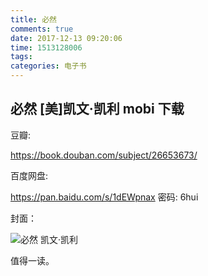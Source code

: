 ```yaml
---
title: 必然
comments: true
date: 2017-12-13 09:20:06
time: 1513128006
tags:
categories: 电子书
---
```


## 必然 [美]凯文·凯利 mobi 下载

豆瓣:  

<https://book.douban.com/subject/26653673/>

百度网盘: 

<https://pan.baidu.com/s/1dEWpnax> 密码: 6hui


封面：

![必然 凯文·凯利](https://img1.doubanio.com/lpic/s29402699.jpg)



值得一读。